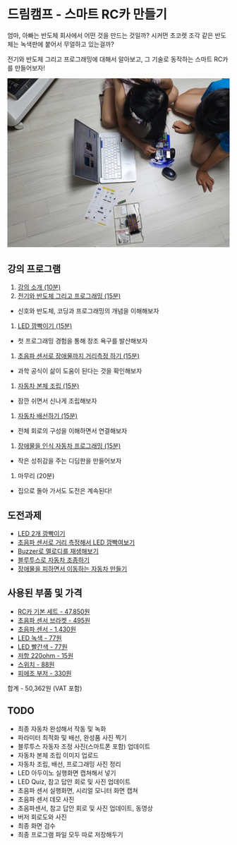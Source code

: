 # 드림캠프 - 스마트 RC카 만들기

엄마, 아빠는 반도체 회사에서 어떤 것을 만드는 것일까? 시커먼 초코렛 조각 같은 반도체는 녹색판에 붙어서 무얼하고 있는걸까?

전기와 반도체 그리고 프로그래밍에 대해서 알아보고, 그 기술로 동작하는 스마트 RC카를 만들어보자!

![play](./intro.jpg)

## 강의 프로그램
1. [강의 소개 (10분)](./introduce)
1. [전기와 반도체 그리고 프로그래밍 (15분)](./semiconductor)
 - 신호와 반도체, 코딩과 프로그래밍의 개념을 이해해보자
1. [LED 깜빡이기 (15분)](./led)
 - 첫 프로그래밍 경험을 통해 창조 욕구를 발산해보자
1. [초음파 센서로 장애물까지 거리측정 하기 (15분)](./ultrasound)
 - 과학 공식이 삶이 도움이 된다는 것을 확인해보자
1. [자동차 본체 조립 (15분)](./car-assembly)
 - 잠깐 쉬면서 신나게 조립해보자
1. [자동차 배선하기 (15분)](./car-circuit)
 - 전체 회로의 구성을 이해하면서 연결해보자
1. [장애물을 인식 자동차 프로그래밍 (15분)](./car-programming)
 - 작은 성취감을 주는 디딤판을 만들어보자
1. 마무리 (20분)
 - 집으로 돌아 가서도 도전은 계속된다!

## 도전과제
- [LED 2개 깜빡이기](./led-quiz)
- [초음파 센서로 거리 측정해서 LED 깜빡여보기](./ultrasound-quiz)
- [Buzzer로 멜로디를 재생해보기](./buzzer-quiz)
- [블루투스로 자동차 조종하기](./car-bt)
- [장애물을 피하면서 이동하는 자동차 만들기](./smart-car)

## 사용된 부품 및 가격
- [RC카 기본 세트 - 47,850원](https://www.devicemart.co.kr/goods/view?no=1385495)
- [초음파 센서 브라켓 - 495원](https://www.devicemart.co.kr/goods/view?no=1323060)
- [초음파 센서 - 1,430원](https://www.devicemart.co.kr/goods/view?no=1076851)
- [LED 녹색 - 77원](https://www.devicemart.co.kr/goods/view?no=2853)
- [LED 빨간색 - 77원](https://www.devicemart.co.kr/goods/view?no=2851)
- [저항 220ohm - 15원](https://www.devicemart.co.kr/goods/view?no=890)
- [스위치 - 88원](https://www.devicemart.co.kr/goods/view?no=1361702)
- [피에조 부저 - 330원](https://www.devicemart.co.kr/goods/view?no=1361187)

합계 - 50,362원 (VAT 포함)

## TODO
- 최종 자동차 완성해서 작동 및 녹화
- 파라미터 최적화 및 배선, 완성품 사진 찍기
- 블루투스 자동자 조정 사진(스마트폰 포함) 업데이트
- 자동차 본체 조립 이미지 업로드
- 자동차 조립, 배선, 프로그래밍 사진 정리
- LED 아두이노 실행화면 캡쳐해서 넣기
- LED Quiz, 참고 답안 회로 및 사진 업데이트
- 초음파 센서 실행화면, 시리얼 모니터 화면 캡쳐
- 초음파 센서 데모 사진
- 초음파센서, 참고 답안 회로 및 사진 업데이트, 동영상
- 버저 회로도와 사진
- 최종 화면 검수
- 최종 프로그램 파일 모두 따로 저장해두기

